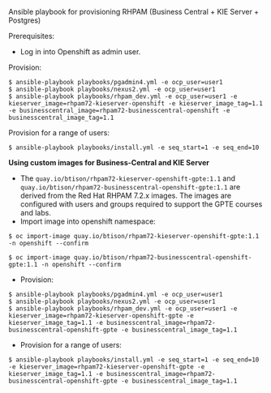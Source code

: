 Ansible playbook for provisioning RHPAM (Business Central + KIE Server + Postgres)

Prerequisites:
* Log in into Openshift as admin user.

Provision:
```
$ ansible-playbook playbooks/pgadmin4.yml -e ocp_user=user1
$ ansible-playbook playbooks/nexus2.yml -e ocp_user=user1
$ ansible-playbook playbooks/rhpam_dev.yml -e ocp_user=user1 -e kieserver_image=rhpam72-kieserver-openshift -e kieserver_image_tag=1.1 -e businesscentral_image=rhpam72-businesscentral-openshift -e businesscentral_image_tag=1.1  
```

Provision for a range of users:
```
$ ansible-playbook playbooks/install.yml -e seq_start=1 -e seq_end=10
```

__Using custom images for Business-Central and KIE Server__
* The `quay.io/btison/rhpam72-kieserver-openshift-gpte:1.1` and `quay.io/btison/rhpam72-businesscentral-openshift-gpte:1.1` are derived from the Red Hat RHPAM 7.2.x images. The images are configured with users and groups required to support the GPTE courses and labs.
* Import image into openshift namespace:
```
$ oc import-image quay.io/btison/rhpam72-kieserver-openshift-gpte:1.1 -n openshift --confirm
```
```
$ oc import-image quay.io/btison/rhpam72-businesscentral-openshift-gpte:1.1 -n openshift --confirm
```
* Provision:
```
$ ansible-playbook playbooks/pgadmin4.yml -e ocp_user=user1
$ ansible-playbook playbooks/nexus2.yml -e ocp_user=user1
$ ansible-playbook playbooks/rhpam_dev.yml -e ocp_user=user1 -e kieserver_image=rhpam72-kieserver-openshift-gpte -e kieserver_image_tag=1.1 -e businesscentral_image=rhpam72-businesscentral-openshift-gpte -e businesscentral_image_tag=1.1
```
* Provision for a range of users:
```
$ ansible-playbook playbooks/install.yml -e seq_start=1 -e seq_end=10 -e kieserver_image=rhpam72-kieserver-openshift-gpte -e kieserver_image_tag=1.1 -e businesscentral_image=rhpam72-businesscentral-openshift-gpte -e businesscentral_image_tag=1.1
```
